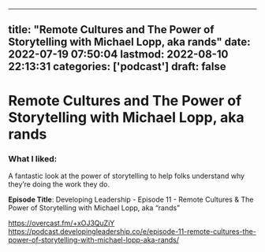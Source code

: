 
---
title: "Remote Cultures and The Power of Storytelling with Michael Lopp, aka rands"
date: 2022-07-19 07:50:04
lastmod: 2022-08-10 22:13:31
categories: ['podcast']
draft: false
---


# Remote Cultures and The Power of Storytelling with Michael Lopp, aka rands
### What I liked: 
A fantastic look at the power of storytelling to help folks understand why they’re doing the work they do.

**Episode Title**: Developing Leadership - Episode 11 - Remote Cultures & The Power of Storytelling with Michael Lopp, aka “rands”

https://overcast.fm/+xOJ3QuZiY  
https://podcast.developingleadership.co/e/episode-11-remote-cultures-the-power-of-storytelling-with-michael-lopp-aka-rands/



<!-- #public #podcast -->

<!-- {BearID:DDE4626D-D3A0-4404-9B5C-EA0C1E0F1587-54371-000012B23F893923} -->

